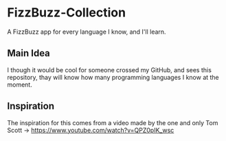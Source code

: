 # FizzBuzz-Collection
A FizzBuzz app for every language I know, and I'll learn.

## Main Idea
I though it would be cool for someone crossed my GitHub, and sees this repository, thay will know how many programming languages I know at the moment.

## Inspiration
The inspiration for this comes from a video made by the one and only Tom Scott -> https://www.youtube.com/watch?v=QPZ0pIK_wsc

